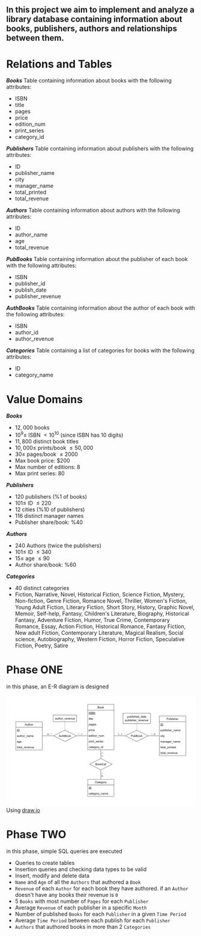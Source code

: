 In this project we aim to implement and analyze a library database containing information about books, publishers, authors and relationships between them.
---
# Relations and Tables
***Books*** Table containing information about books with the following attributes:
- ISBN
- title
- pages
- price
- edition_num
- print_series
- category_id

***Publishers*** Table containing information about publishers with the following attributes:
- ID
- publisher_name
- city
- manager_name
- total_printed
- total_revenue

***Authors*** Table containing information about authors with the following attributes:
- ID
- author_name
- age
- total_revenue

***PubBooks*** Table containing information about the publisher of each book with the following attributes:
- ISBN
- publisher_id
- publish_date
- publisher_revenue

***AuthBooks*** Table containing information about the author of each book with the following attributes:
- ISBN
- author_id
- author_revenue

***Categories*** Table containing a list of categories for books with the following attributes:
- ID
- category_name

# Value Domains
***‌Books***
- $12,000$ books
- $10^9 \leq$ ISBN $< 10^{10}$ (since ISBN has 10 digits)
- $11,800$ distinct book titles
- $10,000 \leq$ prints/book $\leq 50,000$
- $30 \leq$ pages/book $\leq 2000$
- Max book price: $\$200$
- Max number of editions: $8$
- Max print series: $80$

***Publishers***
- $120$ publishers (%$1$ of books)
- $101 \leq$ ID $\leq 220$
- $12$ cities (%$10$ of publishers)
- $116$ distinct manager names
- Publisher share/book: %$40$

***Authors***
- $240$ Authors (twice the publishers)
- $101 \leq$ ID $\leq 340$
- $15 \leq$ age $\leq 90$
- Author share/book: %$60$

***Categories***
- $40$ distinct categories
- Fiction, Narrative, Novel, Historical Fiction, Science Fiction, Mystery, Non-fiction, Genre Fiction, Romance Novel, Thriller, Women's Fiction, Young Adult Fiction, Literary Fiction, Short Story, History, Graphic Novel, Memoir, Self-help, Fantasy, Children's Literature, Biography, Historical Fantasy, Adventure Fiction, Humor, True Crime, Contemporary Romance, Essay, Action Fiction, Historical Romance, Fantasy Fiction, New adult Fiction, Contemporary Literature, Magical Realism, Social science, Autobiography, Western Fiction, Horror Fiction, Speculative Fiction, Poetry, Satire

# Phase ONE
in this phase, an E-R diagram is designed

![ER-Diagram](imgs/1.%20ER%20Diagram.png)
Using [draw.io](https://app.diagrams.net/)

# Phase TWO
in this phase, simple SQL queries are executed
- Queries to create tables
- Insertion queries and checking data types to be valid
- Insert, modify and delete data
- `Name` and `Age` of all the `Authors` that authored a `Book`
- `Revenue` of each `Author` for each book they have authored. if an `Author` doesn't have any books their revenue is `0`
- 5 `Books` with most number of `Pages` for each `Publisher`
- Average `Revenue` of each publisher in a specific `Month`
- Number of published `Books` for each `Publisher` in a given `Time Period`
- Average `Time Period` between each publish for each `Publisher`
- `Authors` that authored books in more than 2 `Categories`